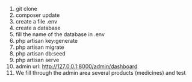 1.  git clone
2.  composer update
3.  create a file .env
4.  create a database
5.  fill the name of the database in .env
6.  php artisan key:generate
7.  php artisan migrate
8.  php artisan db:seed
9.  php artisan serve
10. admin url: http://127.0.0.1:8000/admin/dashboard
11. We fill through the admin area several products (medicines) and test
